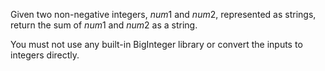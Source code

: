 Given two non-negative integers, $num1$ and $num2$, represented as strings, return the sum of $num1$ and $num2$ as a string.

You must not use any built-in BigInteger library or convert the inputs to integers directly.